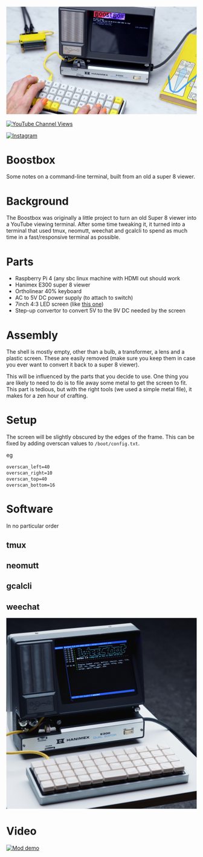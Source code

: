 ![Action Shot](/images/OscilloscopeBoostbox.jpg)


[![YouTube Channel Views](https://img.shields.io/youtube/channel/views/UCz5BOU9J9pB_O0B8-rDjCWQ?label=YouTube&style=social)](https://www.youtube.com/channel/UCz5BOU9J9pB_O0B8-rDjCWQ)

[![Instagram](https://img.shields.io/badge/Instagram-E4405F?style=for-the-badge&logo=instagram&logoColor=white)](https://www.instagram.com/v_e_e_b/)

# Boostbox

Some notes on a command-line terminal, built from an old a super 8 viewer.

# Background

The Boostbox was originally a little project to turn an old Super 8 viewer into a YouTube viewing terminal. After some time tweaking it, it turned into a terminal that used tmux, neomutt, weechat and gcalcli to spend as much time in a fast/responsive terminal as possible.

# Parts
- Raspberry Pi 4 (any sbc linux machine with HDMI out should work
- Hanimex E300 super 8 viewer
- Ortholinear 40% keyboard
- AC to 5V DC power supply (to attach to switch)
- 7inch 4:3 LED screen (like [this one](https://www.aliexpress.com/item/1005004454598585.html))
- Step-up convertor to convert 5V to the 9V DC needed by the screen

# Assembly

The shell is mostly empty, other than a bulb, a transformer, a lens and a plastic screen. These are easily removed (make sure you keep them in case you ever want to convert it back to a super 8 viewer).

This will be influenced by the parts that you decide to use. One thing you are likely to need to do is to file away some metal to get the screen to fit. This part is tedious, but with the right tools (we used a simple metal file), it makes for a zen hour of crafting.

# Setup

The screen will be slightly obscured by the edges of the frame. This can be fixed by adding overscan values to `/boot/config.txt`.

eg

```
overscan_left=40
overscan_right=10
overscan_top=40
overscan_bottom=16
```

# Software

In no particular order

## tmux

## neomutt

## gcalcli

## weechat

![Action Shot](/images/ircterminal.jpg)

# Video

[![Mod demo](http://img.youtube.com/vi/I5iHMEqll0Q/0.jpg)](http://www.youtube.com/watch?v=I5iHMEqll0Q "Video Title")


